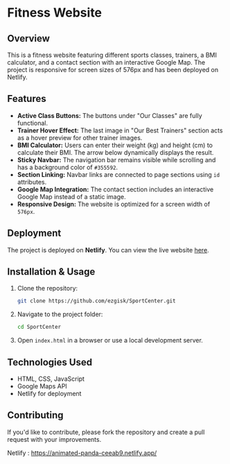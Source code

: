 # Fitness Website

## Overview
This is a fitness website featuring different sports classes, trainers, a BMI calculator, and a contact section with an interactive Google Map. The project is responsive for screen sizes of 576px and has been deployed on Netlify.

## Features
- **Active Class Buttons:** The buttons under "Our Classes" are fully functional.
- **Trainer Hover Effect:** The last image in "Our Best Trainers" section acts as a hover preview for other trainer images.
- **BMI Calculator:** Users can enter their weight (kg) and height (cm) to calculate their BMI. The arrow below dynamically displays the result.
- **Sticky Navbar:** The navigation bar remains visible while scrolling and has a background color of `#355592`.
- **Section Linking:** Navbar links are connected to page sections using `id` attributes.
- **Google Map Integration:** The contact section includes an interactive Google Map instead of a static image.
- **Responsive Design:** The website is optimized for a screen width of `576px`.

## Deployment
The project is deployed on **Netlify**. You can view the live website [here](#).

## Installation & Usage
1. Clone the repository:
   ```bash
   git clone https://github.com/ezgisk/SportCenter.git
   ```
2. Navigate to the project folder:
   ```bash
   cd SportCenter
   ```
3. Open `index.html` in a browser or use a local development server.

## Technologies Used
- HTML, CSS, JavaScript
- Google Maps API
- Netlify for deployment

## Contributing
If you'd like to contribute, please fork the repository and create a pull request with your improvements.

Netlify : https://animated-panda-ceeab9.netlify.app/
